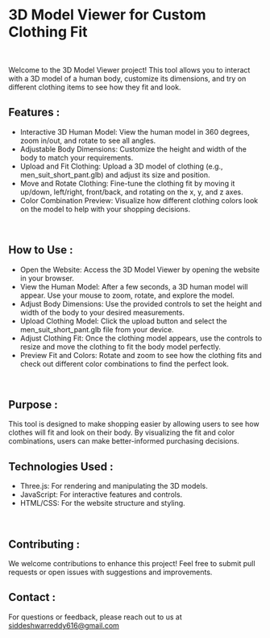# 3D Model Viewer for Custom Clothing Fit
<br>

Welcome to the 3D Model Viewer project! This tool allows you to interact with a 3D model of a human body, customize its dimensions, and try on different clothing items to see how they fit and look.
<br>

## Features :
- Interactive 3D Human Model: View the human model in 360 degrees, zoom in/out, and rotate to see all angles.
- Adjustable Body Dimensions: Customize the height and width of the body to match your requirements.
- Upload and Fit Clothing: Upload a 3D model of clothing (e.g., men_suit_short_pant.glb) and adjust its size and position.
- Move and Rotate Clothing: Fine-tune the clothing fit by moving it up/down, left/right, front/back, and rotating on the x, y, and z axes.
- Color Combination Preview: Visualize how different clothing colors look on the model to help with your shopping decisions.
<br>

## How to Use :
- Open the Website: Access the 3D Model Viewer by opening the website in your browser.
- View the Human Model: After a few seconds, a 3D human model will appear. Use your mouse to zoom, rotate, and explore the model.
- Adjust Body Dimensions: Use the provided controls to set the height and width of the body to your desired measurements.
- Upload Clothing Model: Click the upload button and select the men_suit_short_pant.glb file from your device.
- Adjust Clothing Fit: Once the clothing model appears, use the controls to resize and move the clothing to fit the body model perfectly.
- Preview Fit and Colors: Rotate and zoom to see how the clothing fits and check out different color combinations to find the perfect look.
<br>

## Purpose :
This tool is designed to make shopping easier by allowing users to see how clothes will fit and look on their body. By visualizing the fit and color combinations, users can make better-informed purchasing decisions.
<br>

## Technologies Used :
- Three.js: For rendering and manipulating the 3D models.
- JavaScript: For interactive features and controls.
- HTML/CSS: For the website structure and styling.
<br>

## Contributing :
We welcome contributions to enhance this project! Feel free to submit pull requests or open issues with suggestions and improvements.
<br>

## Contact :
For questions or feedback, please reach out to us at siddeshwarreddy616@gmail.com
<br>
